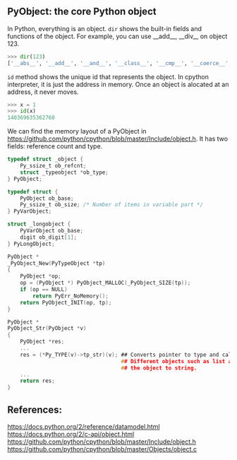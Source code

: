 ## PyObject: the core Python object
In Python, everything is an object. `dir` shows the built-in fields and functions of the object. For example, you can use \_\_add\_\_, \_\_div\_\_ on object 123.
```py
>>> dir(123)
['__abs__', '__add__', '__and__', '__class__', '__cmp__', '__coerce__', '__delattr__', '__div__', '__divmod__', '__doc__', '__float__', '__floordiv__', '__format__', '__getattribute__', '__getnewargs__', '__hash__', '__hex__', '__index__', '__init__', '__int__', '__invert__', '__long__', '__lshift__', '__mod__', '__mul__', '__neg__', '__new__', '__nonzero__', '__oct__', '__or__', '__pos__', '__pow__', '__radd__', '__rand__', '__rdiv__', '__rdivmod__', '__reduce__', '__reduce_ex__', '__repr__', '__rfloordiv__', '__rlshift__', '__rmod__', '__rmul__', '__ror__', '__rpow__', '__rrshift__', '__rshift__', '__rsub__', '__rtruediv__', '__rxor__', '__setattr__', '__sizeof__', '__str__', '__sub__', '__subclasshook__', '__truediv__', '__trunc__', '__xor__', 'bit_length', 'conjugate', 'denominator', 'imag', 'numerator', 'real']
```

`id` method shows the unique id that represents the object. In cpython interpreter, it is just the address in memory. Once an object is 
alocated at an address, it never moves.
```py
>>> x = 1
>>> id(x)
140369635362760
```

We can find the memory layout of a PyObject in https://github.com/python/cpython/blob/master/Include/object.h. It has two fields: 
reference count and type.
```c
typedef struct _object {
    Py_ssize_t ob_refcnt;
    struct _typeobject *ob_type;
} PyObject;
```

```c
typedef struct {
    PyObject ob_base;
    Py_ssize_t ob_size; /* Number of items in variable part */
} PyVarObject;
```

```c
struct _longobject {
    PyVarObject ob_base;
    digit ob_digit[1];
} PyLongObject;
```

```c
PyObject *
_PyObject_New(PyTypeObject *tp)
{
    PyObject *op;
    op = (PyObject *) PyObject_MALLOC(_PyObject_SIZE(tp));
    if (op == NULL)
        return PyErr_NoMemory();
    return PyObject_INIT(op, tp);
}
```

```c
PyObject *
PyObject_Str(PyObject *v)
{
    PyObject *res;
    ...
    res = (*Py_TYPE(v)->tp_str)(v); ## Converts pointer to type and calls tp_str method
                                    ## Different objects such as list and dict has its own implementation of tp_str to convert
                                    ## the object to string.
    ...
    return res;
}
```

## References:
https://docs.python.org/2/reference/datamodel.html
https://docs.python.org/2/c-api/object.html
https://github.com/python/cpython/blob/master/Include/object.h
https://github.com/python/cpython/blob/master/Objects/object.c
